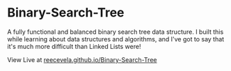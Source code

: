 # Binary-Search-Tree
 A fully functional and balanced binary search tree data structure. I built this while learning about data structures and algorithms, and I've got to say that it's much more difficult than Linked Lists were!
 
 View Live at [reecevela.github.io/Binary-Search-Tree](reecevela.github.io/Binary-Search-Tree)
